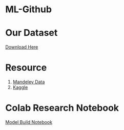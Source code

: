 # ML-Github

# Our Dataset
[Download Here](https://drive.google.com/file/d/1gYYiaKWv3vfD9b6kP73HzFf9RAcfbzri/view?usp=sharing)

# Resource
1. [Mandeley Data](https://data.mendeley.com/datasets/nhs6mjg6yy)
2. [Kaggle](https://www.kaggle.com/datasets/sriramr/fruits-fresh-and-rotten-for-classification)

# Colab Research Notebook
[Model Build Notebook](https://colab.research.google.com/drive/1khkjN-DYow3TRqTkcfgyMc6qJJENq5Lr#scrollTo=c6NXUYoI3XaY)
